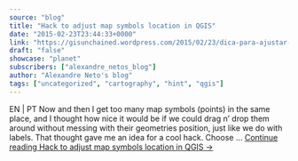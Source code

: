 ```yaml
---
source: "blog"
title: "Hack to adjust map symbols location in QGIS"
date: "2015-02-23T23:44:33+0000"
link: "https://gisunchained.wordpress.com/2015/02/23/dica-para-ajustar-posicao-de-simbolos-em-qgis-hack-to-adjust-map-symbols-location-in-qgis/"
draft: "false"
showcase: "planet"
subscribers: ["alexandre_netos_blog"]
author: "Alexandre Neto's blog"
tags: ["uncategorized", "cartography", "hint", "qgis"]
---
```


EN &#124; PT Now and then I get too many map symbols (points) in the same place, and I thought how nice it would be if we could drag n&#8217; drop them around without messing with their geometries position, just like we do with labels. That thought gave me an idea for a cool hack. Choose &#8230; <a class="more-link" href="https://gisunchained.wordpress.com/2015/02/23/dica-para-ajustar-posicao-de-simbolos-em-qgis-hack-to-adjust-map-symbols-location-in-qgis/">Continue reading <span class="screen-reader-text">Hack to adjust map symbols location in&#160;QGIS</span> <span class="meta-nav">&#8594;</span></a>
